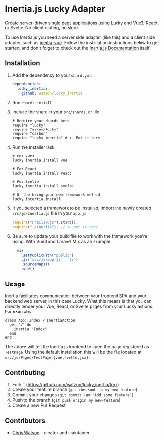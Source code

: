 # Inertia.js Lucky Adapter

Create server-driven single page applications using [Lucky](https://luckyframework.org) and Vue3, React, or Svelte. No client routing, no store.

To use Inertia.js you need a server side adapter (like this) and a client side adapter, such as [inertia-vue](https://github.com/inertiajs/inertia-vue). Follow the installation instructions below to get started, and don't forget to check out the [Inertia.js Documentation](https://inertiajs.com/) itself.

## Installation

1. Add the dependency to your `shard.yml`:

   ```yaml
   dependencies:
     lucky_inertia:
       github: watzon/lucky_inertia
   ```

2. Run `shards install`

3. Include the shard in your `src/shards.cr` file
    ```crystal
    # Require your shards here
    require "lucky"
    require "avram/lucky"
    require "carbon"
    require "lucky_inertia" # <- Put it here
    ```

4. Run the installer task
    ```shell
    # For Vue3
    lucky inertia.install vue

    # For React
    lucky inertia.install react

    # For Svelte
    lucky inertia.install svelte

    # Or the bring-your-own-framework method
    lucky intertia.install
    ```

5. If you selected a framework to be installed, import the newly created `src/js/inertia.js` file in your `app.js`
    ```js
    require("@rails/ujs").start();
    require("./inertia"); // <- put it here
    ```

6. Be sure to update your build file to work with the framework you're using. With Vue3 and Laravel Mix as an example:
    ```js
      mix
        .setPublicPath("public")
        .js("src/js/app.js", "js")
        .sourceMaps()
        .vue()
    ```

## Usage

Inertia facilitates communication between your frontend SPA and your backend web server, in this case Lucky. What this means is that you can directly render your Vue, React, or Svelte pages from your Lucky actions. For example:

```crystal
class App::Index < InertiaAction
  get "/" do
    inertia "Index"
  end
end
```

The above will tell the Inertia.js frontend to open the page registered as `TestPage`. Using the default installation this will be the file located at `src/js/Pages/TestPage.{vue,svelte,jsx}`.

## Contributing

1. Fork it (<https://github.com/watzon/lucky_inertia/fork>)
2. Create your feature branch (`git checkout -b my-new-feature`)
3. Commit your changes (`git commit -am 'Add some feature'`)
4. Push to the branch (`git push origin my-new-feature`)
5. Create a new Pull Request

## Contributors

- [Chris Watson](https://github.com/watzon) - creator and maintainer
